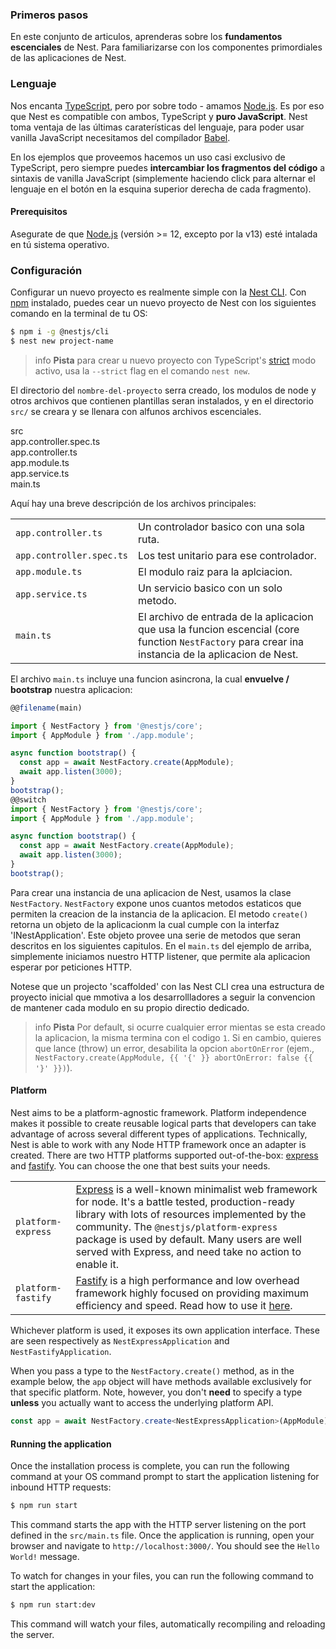 <!-- ### First steps -->
### Primeros pasos

<!-- In this set of articles, you'll learn the **core fundamentals** of Nest. To get familiar with the essential building blocks of Nest applications, we'll build a basic CRUD application with features that cover a lot of ground at an introductory level. -->
En este conjunto de articulos, aprenderas sobre los **fundamentos escenciales** de Nest. Para familiarizarse con los componentes primordiales de las aplicaciones de Nest.

<!-- #### Language -->
### Lenguaje

<!-- We're in love with [TypeScript](https://www.typescriptlang.org/), but above all - we love [Node.js](https://nodejs.org/en/). That's why Nest is compatible with both TypeScript and **pure JavaScript**. Nest takes advantage of the latest language features, so to use it with vanilla JavaScript we need a [Babel](https://babeljs.io/) compiler. -->

Nos encanta [TypeScript](https://www.typescriptlang.org/), pero por sobre todo - amamos [Node.js](https://nodejs.org/en/). Es por eso que Nest es compatible con  ambos, TypeScript y  **puro JavaScript**. Nest toma ventaja de las últimas caraterísticas del lenguaje, para poder usar vanilla JavaScript necesitamos del compílador [Babel](https://babeljs.io/).

<!-- We'll mostly use TypeScript in the examples we provide, but you can always **switch the code snippets** to vanilla JavaScript syntax (simply click to toggle the language button in the upper right hand corner of each snippet). -->

En los ejemplos que proveemos hacemos un uso casi exclusivo de TypeScript, pero siempre puedes **intercambiar los fragmentos del código** a sintaxis de vanilla JavaScript (simplemente haciendo click para alternar el lenguaje en el botón en la esquina superior derecha de cada fragmento).  

<!-- #### Prerequisites -->
#### Prerequisitos

<!-- Please make sure that [Node.js](https://nodejs.org) (version >= 12, except for v13) is installed on your operating system. -->
Asegurate de que [Node.js](https://nodejs.org) (versión >= 12, excepto por la v13) esté intalada en tú sistema operativo.

<!-- #### Setup -->
### Configuración


<!-- Setting up a new project is quite simple with the [Nest CLI](/cli/overview). With [npm](https://www.npmjs.com/) installed, you can create a new Nest project with the following commands in your OS terminal: -->
Configurar un nuevo proyecto es realmente simple con la [Nest CLI](/cli/overview). Con [npm](https://www.npmjs.com/) instalado, puedes cear un nuevo proyecto de Nest con los siguientes comando en la terminal de tu OS:


```bash
$ npm i -g @nestjs/cli
$ nest new project-name
```

<!-- > info **Hint** To create a new project with TypeScript's [strict](https://www.typescriptlang.org/tsconfig#strict) mode enabled, pass the `--strict` flag to the `nest new` command.  -->

> info **Pista** para crear u nuevo proyecto con TypeScript's [strict](https://www.typescriptlang.org/tsconfig#strict) modo activo, usa la `--strict` flag en el comando `nest new`.


<!-- The `project-name` directory will be created, node modules and a few other boilerplate files will be installed, and a `src/` directory will be created and populated with several core files. -->
El directorio del `nombre-del-proyecto` serra creado, los modulos de node y otros archivos que contienen plantillas seran instalados, y en el directorio `src/` se creara y se llenara con alfunos archivos escenciales.

<div class="file-tree">
  <div class="item">src</div>
  <div class="children">
    <div class="item">app.controller.spec.ts</div>
    <div class="item">app.controller.ts</div>
    <div class="item">app.module.ts</div>
    <div class="item">app.service.ts</div>
    <div class="item">main.ts</div>
  </div>
</div>

<!-- Here's a brief overview of those core files: -->
Aquí hay una breve descripción de los archivos principales:

<!-- |                          |                                                                                                                     |
| ------------------------ | ------------------------------------------------------------------------------------------------------------------- |
| `app.controller.ts`      | A basic controller with a single route.                                                                             |
| `app.controller.spec.ts` | The unit tests for the controller.                                                                                  |
| `app.module.ts`          | The root module of the application.                                                                                 |
| `app.service.ts`         | A basic service with a single method.                                                                               |
| `main.ts`                | The entry file of the application which uses the core function `NestFactory` to create a Nest application instance. |

The `main.ts` includes an async function, which will **bootstrap** our application: -->

|                          |                                                                                                                     |
| ------------------------ | ------------------------------------------------------------------------------------------------------------------- |
| `app.controller.ts`      | Un controlador basico con una sola ruta.                                                                             |
| `app.controller.spec.ts` | Los test unitario para ese controlador.                                                                                  |
| `app.module.ts`          | El modulo raiz para la aplciacion.                                                                                 |
| `app.service.ts`         | Un servicio basico con un solo metodo.                                                                               |
| `main.ts`                | El archivo de entrada de la aplicacion que usa la funcion escencial (core function `NestFactory` para crear ina instancia de la aplicacion de Nest. |)

El archivo `main.ts` incluye una funcion asincrona, la cual  **envuelve / bootstrap** nuestra aplicacion:

```typescript
@@filename(main)

import { NestFactory } from '@nestjs/core';
import { AppModule } from './app.module';

async function bootstrap() {
  const app = await NestFactory.create(AppModule);
  await app.listen(3000);
}
bootstrap();
@@switch
import { NestFactory } from '@nestjs/core';
import { AppModule } from './app.module';

async function bootstrap() {
  const app = await NestFactory.create(AppModule);
  await app.listen(3000);
}
bootstrap();
```

<!-- To create a Nest application instance, we use the core `NestFactory` class. `NestFactory` exposes a few static methods that allow creating an application instance. The `create()` method returns an application object, which fulfills the `INestApplication` interface. This object provides a set of methods which are described in the coming chapters. In the `main.ts` example above, we simply start up our HTTP listener, which lets the application await inbound HTTP requests. -->

Para crear una instancia de una aplicacion de Nest, usamos la clase `NestFactory`. `NestFactory` expone unos cuantos metodos estaticos que permiten la creacion de la instancia de la aplicacion. El metodo `create()` retorna un objeto de la aplicacionm la cual cumple con la interfaz 'INestApplication'. Este objeto provee una serie de metodos que seran descritos en los siguientes capitulos. En el `main.ts` del ejemplo de arriba, simplemente iniciamos nuestro HTTP listener, que permite ala aplicacion esperar por peticiones HTTP.

<!-- Note that a project scaffolded with the Nest CLI creates an initial project structure that encourages developers to follow the convention of keeping each module in its own dedicated directory. -->
Notese que un projecto 'scaffolded' con las Nest CLI crea una estructura de proyecto inicial que mmotiva a los desarrollladores a seguir la convencion de mantener cada modulo en su propio directio dedicado. 

<!-- > info **Hint** By default, if any error happens while creating the application your app will exit with the code `1`. If you want to make it throw an error instead disable the option `abortOnError` (e.g., `NestFactory.create(AppModule, {{ '{' }} abortOnError: false {{ '}' }})`). -->
> info **Pista** Por default, si ocurre cualquier error mientas se esta creado la aplicacion, la misma termina con el codigo `1`. Si en cambio, quieres que lance (throw) un error, desabilita la opcion `abortOnError` (ejem., `NestFactory.create(AppModule, {{ '{' }} abortOnError: false {{ '}' }})`).

<app-banner-courses></app-banner-courses>

#### Platform

Nest aims to be a platform-agnostic framework. Platform independence makes it possible to create reusable logical parts that developers can take advantage of across several different types of applications. Technically, Nest is able to work with any Node HTTP framework once an adapter is created. There are two HTTP platforms supported out-of-the-box: [express](https://expressjs.com/) and [fastify](https://www.fastify.io). You can choose the one that best suits your needs.

|                    |                                                                                                                                                                                                                                                                                                                                    |
| ------------------ | ---------------------------------------------------------------------------------------------------------------------------------------------------------------------------------------------------------------------------------------------------------------------------------------------------------------------------------- |
| `platform-express` | [Express](https://expressjs.com/) is a well-known minimalist web framework for node. It's a battle tested, production-ready library with lots of resources implemented by the community. The `@nestjs/platform-express` package is used by default. Many users are well served with Express, and need take no action to enable it. |
| `platform-fastify` | [Fastify](https://www.fastify.io/) is a high performance and low overhead framework highly focused on providing maximum efficiency and speed. Read how to use it [here](/techniques/performance).                                                                                                                                  |

Whichever platform is used, it exposes its own application interface. These are seen respectively as `NestExpressApplication` and `NestFastifyApplication`.

When you pass a type to the `NestFactory.create()` method, as in the example below, the `app` object will have methods available exclusively for that specific platform. Note, however, you don't **need** to specify a type **unless** you actually want to access the underlying platform API.

```typescript
const app = await NestFactory.create<NestExpressApplication>(AppModule);
```

#### Running the application

Once the installation process is complete, you can run the following command at your OS command prompt to start the application listening for inbound HTTP requests:

```bash
$ npm run start
```

This command starts the app with the HTTP server listening on the port defined in the `src/main.ts` file. Once the application is running, open your browser and navigate to `http://localhost:3000/`. You should see the `Hello World!` message.

To watch for changes in your files, you can run the following command to start the application:

```bash
$ npm run start:dev
```

This command will watch your files, automatically recompiling and reloading the server.
